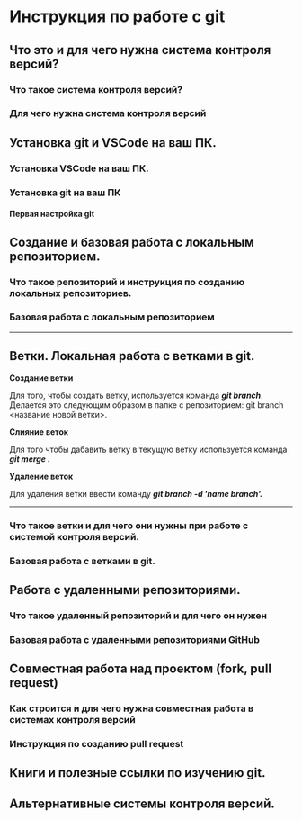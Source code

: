 # Инструкция по работе с git

## Что это и для чего нужна система контроля версий?

### Что такое система контроля версий?

### Для чего нужна система контроля версий

## Установка git и VSCode на ваш ПК.

### Установка VSCode на ваш ПК.

### Установка git на ваш ПК

#### Первая настройка git

## Создание и базовая работа с локальным репозиторием.

### Что такое репозиторий и инструкция по созданию локальных репозиториев.

### Базовая работа с локальным репозиторием

--- 

## Ветки. Локальная работа с ветками в git.

**Создание ветки**

Для того, чтобы создать ветку, используется команда __*git branch*__. Делается это следующим образом в папке с репозиторием: git branch <название новой ветки>.

**Слияние веток**

Для того чтобы дабавить ветку в текущую ветку используется команда __*git merge <name branch>.*__

**Удаление веток**

Для удаления ветки ввести команду __*git branch -d 'name branch'.*__

--- 

### Что такое ветки и для чего они нужны при работе с системой контроля версий.

### Базовая работа с ветками в git.

## Работа с удаленными репозиториями.

### Что такое удаленный репозиторий и для чего он нужен

### Базовая работа с удаленными репозиториями GitHub

## Совместная работа над проектом (fork, pull request)

### Как строится и для чего нужна совместная работа в системах контроля версий

### Инструкция по созданию pull request

## Книги и полезные ссылки по изучению git.

## Альтернативные системы контроля версий.
